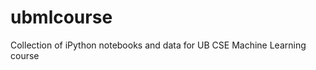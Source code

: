 ubmlcourse
==========

Collection of iPython notebooks and data for UB CSE Machine Learning course 
